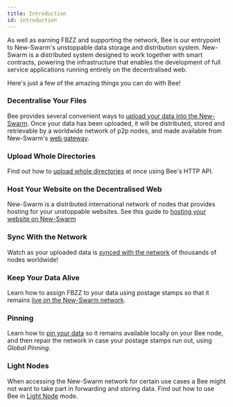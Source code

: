 ```yaml
---
title: Introduction
id: introduction
---
```


As well as earning FBZZ and supporting the network, Bee is our
entrypoint to New-Swarm's unstoppable data storage and distribution
system. New-Swarm is a distributed system designed to work together with
smart contracts, powering the infrastructure that enables the development of full
service applications running entirely on the decentralised web.

Here's just a few of the amazing things you can do with Bee!

### Decentralise Your Files

Bee provides several convenient ways to [upload your data into the New-Swarm](/docs/access-the-swarm/upload-and-download). Once your data has been uploaded, it will be distributed, stored and retrievable by a worldwide network of p2p nodes, and made available from New-Swarm's [web gateway](https://gateway.newswarm.info).

### Upload Whole Directories

Find out how to [upload whole directories](/docs/access-the-swarm/upload-a-directory) at once using Bee's HTTP API.

### Host Your Website on the Decentralised Web

New-Swarm is a distributed international network of nodes that provides hosting for your unstoppable websites. See this guide to [hosting your website on New-Swarm](/docs/access-the-swarm/host-your-website)

### Sync With the Network

Watch as your uploaded data is [synced with the network](/docs/access-the-swarm/syncing) of thousands of nodes worldwide!

### Keep Your Data Alive

Learn how to assign FBZZ to your data using postage stamps so that it remains [live on the New-Swarm network](/docs/access-the-swarm/keep-your-data-alive).

### Pinning

Learn how to [pin your data](/docs/access-the-swarm/pinning) so it remains available locally on your Bee node, and then repair the network in case your postage stamps run out, using *Global Pinning*.

### Light Nodes

When accessing the New-Swarm network for certain use cases a Bee might not want to take part in forwarding and storing data. Find out how to use Bee in [Light Node](/docs/access-the-swarm/light-nodes) mode.